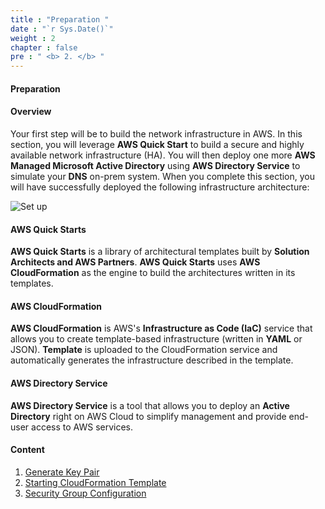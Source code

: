 ```yaml
---
title : "Preparation "
date : "`r Sys.Date()`"
weight : 2
chapter : false
pre : " <b> 2. </b> "
---
```


#### Preparation 

#### Overview

Your first step will be to build the network infrastructure in AWS. In this section, you will leverage **AWS Quick Start** to build a secure and highly available network infrastructure (HA). You will then deploy one more **AWS Managed Microsoft Active Directory** using **AWS Directory Service** to simulate your **DNS** on-prem system. When you complete this section, you will have successfully deployed the following infrastructure architecture:

![Set up](/images/2-Pre/0001.png?featherlight=false&width=60pc)

#### **AWS Quick Starts**

**AWS Quick Starts** is a library of architectural templates built by **Solution Architects and AWS Partners**. **AWS Quick Starts** uses **AWS CloudFormation** as the engine to build the architectures written in its templates.

#### **AWS CloudFormation**

**AWS CloudFormation** is AWS's **Infrastructure as Code (IaC)** service that allows you to create template-based infrastructure (written in **YAML** or JSON). **Template** is uploaded to the CloudFormation service and automatically generates the infrastructure described in the template.

#### **AWS Directory Service**

**AWS Directory Service** is a tool that allows you to deploy an **Active Directory** right on AWS Cloud to simplify management and provide end-user access to AWS services.

#### **Content**

1. [Generate Key Pair](2.1-createkeypair/)
2. [Starting CloudFormation Template](2.2-launchcloudformation/)
3. [Security Group Configuration](2.3-security/)